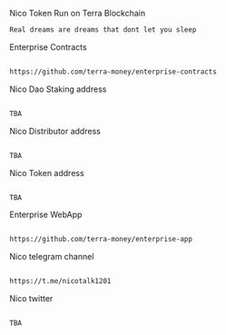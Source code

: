 Nico Token Run on Terra Blockchain 


```bash
Real dreams are dreams that dont let you sleep
```

Enterprise Contracts
```bash

https://github.com/terra-money/enterprise-contracts

```
Nico Dao Staking address

```bash

TBA

```
Nico Distributor address

```bash

TBA

```
Nico Token address

```bash

TBA

```


Enterprise WebApp
```bash

https://github.com/terra-money/enterprise-app

```

Nico telegram channel
```bash

https://t.me/nicotalk1201

```

Nico twitter

```bash

TBA

```

